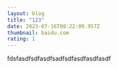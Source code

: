 ```yaml
---
layout: blog
title: "123"
date: 2023-07-16T08:22:09.957Z
thumbnail: baidu.com
rating: 1
---
```

f﻿dsfasdfsdfasdfsadfsdfasdfasdfasdf